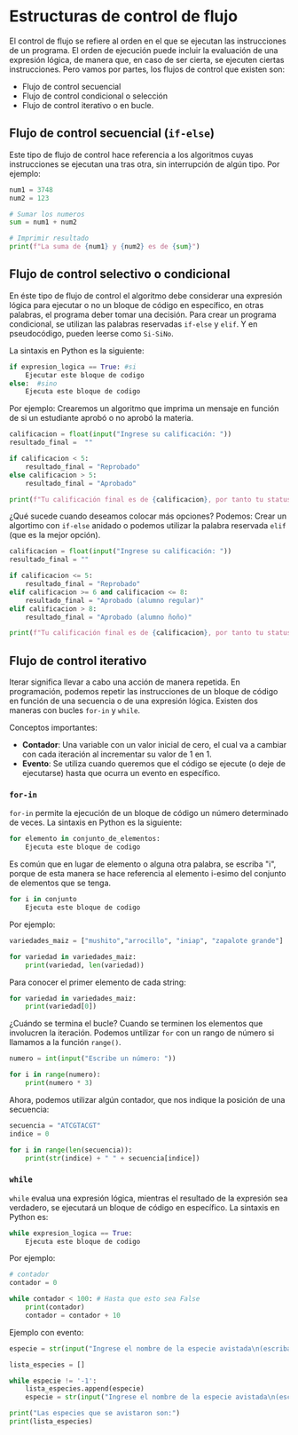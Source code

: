 # Estructuras de control de flujo

El control de flujo se refiere al orden en el que se ejecutan las instrucciones de un programa. El orden de ejecución puede incluir la evaluación de una expresión lógica, de manera que, en caso de ser cierta, se ejecuten ciertas instrucciones. Pero vamos por partes, los flujos de control que existen son: 

* Flujo de control secuencial
* Flujo de control condicional o selección
* Flujo de control iterativo o en bucle. 

## Flujo de control secuencial (`if-else`)
Este tipo de flujo de control hace referencia a los algoritmos cuyas instrucciones se ejecutan una tras otra, sin interrupción de algún tipo. Por ejemplo: 

```python
num1 = 3748
num2 = 123

# Sumar los numeros 
sum = num1 + num2

# Imprimir resultado 
print(f"La suma de {num1} y {num2} es de {sum}")
```
## Flujo de control selectivo o condicional 
En éste tipo de flujo de control el algoritmo debe considerar una expresión lógica para ejecutar o no  un bloque de código en específico, en otras palabras, el programa deber tomar una decisión. Para crear un programa condicional, se utilizan las palabras reservadas `if-else` y `elif`. Y en pseudocódigo, pueden leerse como `Si-SiNo`. 

La sintaxis en Python es la siguiente: 

```python
if expresion_logica == True: #si
    Ejecutar este bloque de codigo
else:  #sino
    Ejecuta este bloque de codigo
```

Por ejemplo: 
Crearemos un algoritmo que imprima un mensaje en función de si un estudiante aprobó o no aprobó la materia. 

```python
calificacion = float(input("Ingrese su calificación: "))
resultado_final =  ""

if calificacion < 5:
    resultado_final = "Reprobado"
else calificacion > 5:
    resultado_final = "Aprobado"

print(f"Tu calificación final es de {calificacion}, por tanto tu status es de {resulatado_final}")
```

¿Qué sucede cuando deseamos colocar más opciones? Podemos: Crear un algortimo con `if-else` anidado o podemos utilizar la palabra reservada `elif` (que es la mejor opción). 

```python
calificacion = float(input("Ingrese su calificación: "))
resultado_final = ""

if calificacion <= 5:
    resultado_final = "Reprobado"
elif calificacion >= 6 and calificacion <= 8:
    resultado_final = "Aprobado (alumno regular)"
elif calificacion > 8: 
    resultado_final = "Aprobado (alumno ñoño)"

print(f"Tu calificación final es de {calificacion}, por tanto tu status es de {resultado_final}")
```

## Flujo de control iterativo 

Iterar significa llevar a cabo una acción de manera repetida. En programación, podemos repetir las instrucciones de un bloque de código en función de una secuencia o de una expresión lógica. Existen dos maneras con bucles `for-in` y `while`.

Conceptos importantes:

* **Contador**: Una variable con un valor inicial de cero, el cual va a cambiar con cada iteración al incrementar su valor de 1 en 1. 
* **Evento**: Se utiliza cuando queremos que el código se ejecute (o deje de ejecutarse) hasta que ocurra un evento en específico. 

### `for-in`

`for-in` permite la ejecución de un bloque de código un número determinado de veces. La sintaxis en Python es la siguiente: 

```python
for elemento in conjunto_de_elementos:
    Ejecuta este bloque de codigo
```

Es común que en lugar de elemento o alguna otra palabra, se escriba "i", porque de esta manera se hace referencia al elemento i-esimo del conjunto de elementos que se tenga. 

```python
for i in conjunto
    Ejecuta este bloque de codigo
```

Por ejemplo: 

```python
variedades_maiz = ["mushito","arrocillo", "iniap", "zapalote grande"]

for variedad in variedades_maiz:
    print(variedad, len(variedad))
```

Para conocer el primer elemento de cada string: 

```python
for variedad in variedades_maiz:
    print(variedad[0])
```

¿Cuándo se termina el bucle? Cuando se terminen los elementos que involucren la iteración. Podemos untilizar `for` con un rango de número si llamamos a la función `range()`. 

```python
numero = int(input("Escribe un número: "))

for i in range(numero):
    print(numero * 3)
```

Ahora, podemos utilizar algún contador, que nos indique la posición de una secuencia:

```python
secuencia = "ATCGTACGT"
indice = 0

for i in range(len(secuencia)):
    print(str(indice) + " " + secuencia[indice])
```

### `while`

`while` evalua una expresión lógica, mientras el resultado de la expresión sea verdadero, se ejecutará un bloque de código en específico. La sintaxis en Python es: 

```python
while expresion_logica == True:
    Ejecuta este bloque de codigo
```

Por ejemplo: 

```python
# contador
contador = 0

while contador < 100: # Hasta que esto sea False
    print(contador)
    contador = contador + 10
```

Ejemplo con evento: 

```python
especie = str(input("Ingrese el nombre de la especie avistada\n(escriba '-1' para salir):\n" ))

lista_especies = []

while especie != '-1':
    lista_especies.append(especie)
    especie = str(input("Ingrese el nombre de la especie avistada\n(escriba '-1' para salir:)\n" ))

print("Las especies que se avistaron son:")
print(lista_especies)
```
